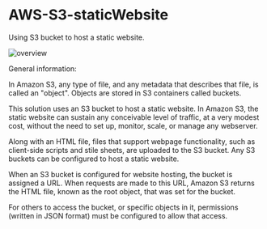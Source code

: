 # AWS-S3-staticWebsite

Using S3 bucket to host a static website.

![overview](https://github.com/awilali/AWS-S3-staticWebsite/assets/60300580/58dd750c-514d-4339-81a6-188dc8f02fa5)

General information:

In Amazon S3, any type of file, and any metadata that describes that file, is called an "object". Objects are stored in S3 containers called buckets.

This solution uses an S3 bucket to host a static website. In Amazon S3, the static website can sustain any conceivable level of traffic, at a very modest cost, without the need to set up, monitor, scale, or manage any webserver.

Along with an HTML file, files that support webpage functionality, such as client-side scripts and stile sheets, are uploaded to the S3 bucket. Any S3 buckets can be configured to host a static website.

When an S3 bucket is configured for website hosting, the bucket is assigned a URL. When requests are made to this URL, Amazon S3 returns the HTML file, known as the root object, that was set for the bucket.

For others to access the bucket, or specific objects in it, permissions (written in JSON format) must be configured to allow that access.
